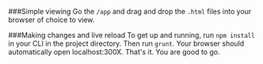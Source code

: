###Simple viewing
Go the `/app` and drag and drop the `.html` files into your browser of choice to view.

###Making changes and live reload
To get up and running, run `npm install` in your CLI in the project directory. Then run `grunt`. Your browser should automatically open localhost:300X. That's it. You are good to go.